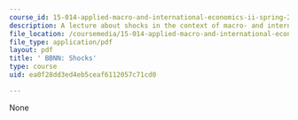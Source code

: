 ```yaml
---
course_id: 15-014-applied-macro-and-international-economics-ii-spring-2016
description: A lecture about shocks in the context of macro- and international economics.
file_location: /coursemedia/15-014-applied-macro-and-international-economics-ii-spring-2016/ea0f28dd3ed4eb5ceaf6112057c71cd0_MIT15_014S16_L6Argentina.pdf
file_type: application/pdf
layout: pdf
title: ' BBNN: Shocks'
type: course
uid: ea0f28dd3ed4eb5ceaf6112057c71cd0

---
```

None